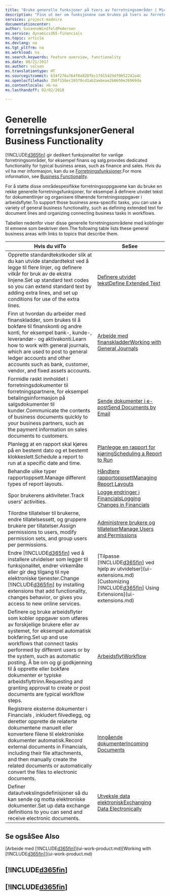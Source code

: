```yaml
---
title: "Bruke generelle funksjoner på tvers av forretningsområder | Microsoft-dokumentasjon"
description: "Finn ut mer om funksjonene som brukes på tvers av forretningsområder i Finance and Operations, Business edition."
services: project-madeira
documentationcenter: 
author: SusanneWindfeldPedersen
ms.service: dynamics365-financials
ms.topic: article
ms.devlang: na
ms.tgt_pltfrm: na
ms.workload: na
ms.search.keywords: feature overview, functionality
ms.date: 08/21/2017
ms.author: solsen
ms.translationtype: HT
ms.sourcegitcommit: b34f276a764f0e828fbc1f015429df9852242a4c
ms.openlocfilehash: 356f158ec16578cd1ab2aebeae2b6650e26969da
ms.contentlocale: nb-no
ms.lasthandoff: 02/02/2018

---
```

# <a name="general-business-functionality"></a><span data-ttu-id="04183-103">Generelle forretningsfunksjoner</span><span class="sxs-lookup"><span data-stu-id="04183-103">General Business Functionality</span></span>
[!INCLUDE[d365fin](includes/d365fin_md.md)] <span data-ttu-id="04183-104"> gir dedikert funksjonalitet for vanlige forretningsområder, for eksempel finans og salg.</span><span class="sxs-lookup"><span data-stu-id="04183-104">provides dedicated functionality for typical business areas, such as finance and sales.</span></span> <span data-ttu-id="04183-105">Hvis du vil ha mer informasjon, kan du se [Forretningsfunksjoner](madeira-business-functionality.md).</span><span class="sxs-lookup"><span data-stu-id="04183-105">For more information, see [Business Functionality](madeira-business-functionality.md).</span></span>

<span data-ttu-id="04183-106">For å støtte disse områdespesifikke forretningsoppgavene kan du bruke en rekke generelle forretningsfunksjoner, for eksempel å definere utvidet tekst for dokumentlinjer og organisere tilhørende forretningsoppgaver i arbeidsflyter.</span><span class="sxs-lookup"><span data-stu-id="04183-106">To support those business area-specific tasks, you can use a variety of general business functionality, such as defining extended text for document lines and organizing connecting business tasks in workflows.</span></span>



<span data-ttu-id="04183-107">Tabellen nedenfor viser disse generelle forretningsområdene med koblinger til emnene som beskriver dem.</span><span class="sxs-lookup"><span data-stu-id="04183-107">The following table lists these general business areas with links to topics that describe them.</span></span>

| <span data-ttu-id="04183-108">Hvis du vil</span><span class="sxs-lookup"><span data-stu-id="04183-108">To</span></span> | <span data-ttu-id="04183-109">Se</span><span class="sxs-lookup"><span data-stu-id="04183-109">See</span></span> |
| --- | --- |
| <span data-ttu-id="04183-110">Opprette standardtekstkoder slik at du kan utvide standardtekst ved å legge til flere linjer, og definere vilkår for bruk av de ekstra linjene.</span><span class="sxs-lookup"><span data-stu-id="04183-110">Set up standard text codes so you can extend standard text by adding extra lines, and set up conditions for use of the extra lines.</span></span> |[<span data-ttu-id="04183-111">Definere utvidet tekst</span><span class="sxs-lookup"><span data-stu-id="04183-111">Define Extended Text</span></span>](ui-how-define-ext-text.md) |
| <span data-ttu-id="04183-112">Finn ut hvordan du arbeider med finanskladder, som brukes til å bokføre til finanskonti og andre konti, for eksempel bank-, kunde-, leverandør- og aktivakonti.</span><span class="sxs-lookup"><span data-stu-id="04183-112">Learn how to work with general journals, which are used to post to general ledger accounts and other accounts such as bank, customer, vendor, and fixed assets accounts.</span></span> |[<span data-ttu-id="04183-113">Arbeide med finanskladder</span><span class="sxs-lookup"><span data-stu-id="04183-113">Working with General Journals</span></span>](ui-work-general-journals.md) |
| <span data-ttu-id="04183-114">Formidle raskt innholdet i forretningsdokumenter til forretningspartnere, for eksempel betalingsinformasjon på salgsdokumenter til kunder.</span><span class="sxs-lookup"><span data-stu-id="04183-114">Communicate the contents of business documents quickly to your business partners, such as the payment information on sales documents to customers.</span></span> |[<span data-ttu-id="04183-115">Sende dokumenter i e-post</span><span class="sxs-lookup"><span data-stu-id="04183-115">Send Documents by Email</span></span>](ui-how-send-documents-email.md) |
| <span data-ttu-id="04183-116">Planlegg at en rapport skal kjøres på en bestemt dato og et bestemt klokkeslett.</span><span class="sxs-lookup"><span data-stu-id="04183-116">Schedule a report to run at a specific date and time.</span></span> |[<span data-ttu-id="04183-117">Planlegge en rapport for kjøring</span><span class="sxs-lookup"><span data-stu-id="04183-117">Scheduling a Report to Run</span></span>](ui-work-report.md#ScheduleReport) |
| <span data-ttu-id="04183-118">Behandle ulike typer rapportoppsett.</span><span class="sxs-lookup"><span data-stu-id="04183-118">Manage different types of report layouts.</span></span> |[<span data-ttu-id="04183-119">Håndtere rapportoppsett</span><span class="sxs-lookup"><span data-stu-id="04183-119">Managing Report Layouts</span></span>](ui-manage-report-layouts.md) |
| <span data-ttu-id="04183-120">Spor brukerens aktiviteter.</span><span class="sxs-lookup"><span data-stu-id="04183-120">Track users' activities.</span></span>|[<span data-ttu-id="04183-121">Logge endringer i Financials</span><span class="sxs-lookup"><span data-stu-id="04183-121">Logging Changes in Financials</span></span>](across-log-changes.md)|
|<span data-ttu-id="04183-122">Tilordne tillatelser til brukerne, endre tillatelsessett, og gruppere brukere per tillatelser.</span><span class="sxs-lookup"><span data-stu-id="04183-122">Assign permissions to users, modify permission sets, and group users per permissions.</span></span>|[<span data-ttu-id="04183-123">Administrere brukere og tillatelser</span><span class="sxs-lookup"><span data-stu-id="04183-123">Manage Users and Permissions</span></span>](ui-how-users-permissions.md)|
| <span data-ttu-id="04183-124">Endre [!INCLUDE[d365fin](includes/d365fin_md.md)] ved å installere utvidelser som legger til funksjonalitet, endrer virkemåte eller gir deg tilgang til nye elektroniske tjenester.</span><span class="sxs-lookup"><span data-stu-id="04183-124">Change [!INCLUDE[d365fin](includes/d365fin_md.md)] by installing extensions that add functionality, changes behavior, or gives you access to new online services.</span></span> |<span data-ttu-id="04183-125">[Tilpasse [!INCLUDE[d365fin](includes/d365fin_md.md)] ved hjelp av utvidelser](ui-extensions.md)</span><span class="sxs-lookup"><span data-stu-id="04183-125">[Customizing [!INCLUDE[d365fin](includes/d365fin_md.md)] Using Extensions](ui-extensions.md)</span></span> |
|<span data-ttu-id="04183-126">Definere og bruke arbeidsflyter som kobler oppgaver som utføres av forskjellige brukere eller av systemet, for eksempel automatisk bokføring.</span><span class="sxs-lookup"><span data-stu-id="04183-126">Set up and use workflows that connect tasks performed by different users or by the system, such as automatic posting.</span></span> <span data-ttu-id="04183-127">Å be om og gi godkjenning til å opprette eller bokføre dokumenter er typiske arbeidsflyttrinn.</span><span class="sxs-lookup"><span data-stu-id="04183-127">Requesting and granting approval to create or post documents are typical workflow steps.</span></span>|[<span data-ttu-id="04183-128">Arbeidsflyt</span><span class="sxs-lookup"><span data-stu-id="04183-128">Workflow</span></span>](across-workflow.md)|
|<span data-ttu-id="04183-129">Registrere eksterne dokumenter i Financials , inkludert filvedlegg, og deretter opprette de relaterte dokumentene manuelt eller konvertere filene til elektroniske dokumenter automatisk.</span><span class="sxs-lookup"><span data-stu-id="04183-129">Record external documents in Financials, including their file attachments, and then manually create the related documents or automatically convert the files to electronic documents.</span></span>|[<span data-ttu-id="04183-130">Inngående dokumenter</span><span class="sxs-lookup"><span data-stu-id="04183-130">Incoming Documents</span></span>](across-income-documents.md)|
| <span data-ttu-id="04183-131">Definer datautvekslingsdefinisjoner så du kan sende og motta elektroniske dokumenter.</span><span class="sxs-lookup"><span data-stu-id="04183-131">Set up data exchange definitions to you can send and receive electronic documents.</span></span> |[<span data-ttu-id="04183-132">Utveksle data elektronisk</span><span class="sxs-lookup"><span data-stu-id="04183-132">Exchanging Data Electronically</span></span>](across-data-exchange.md) |

## <a name="see-also"></a><span data-ttu-id="04183-133">Se også</span><span class="sxs-lookup"><span data-stu-id="04183-133">See Also</span></span>
<span data-ttu-id="04183-134">[Arbeide med [!INCLUDE[d365fin](includes/d365fin_md.md)]](ui-work-product.md)</span><span class="sxs-lookup"><span data-stu-id="04183-134">[Working with [!INCLUDE[d365fin](includes/d365fin_md.md)]](ui-work-product.md)</span></span>

## [!INCLUDE[d365fin](includes/free_trial_md.md)]  
## [!INCLUDE[d365fin](includes/training_link_md.md)]

